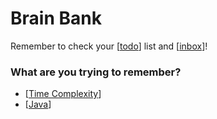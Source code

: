 # Brain Bank

Remember to check your [[todo]] list and [[inbox]]!

### What are you trying to remember?

- [[Time Complexity]]
- [[Java]]

[//begin]: # "Autogenerated link references for markdown compatibility"
[todo]: todo "Todo"
[inbox]: inbox "Inbox"
[Time Complexity]: <Time Complexity> "Time Complexity"
[Java]: Java "Java"
[//end]: # "Autogenerated link references"